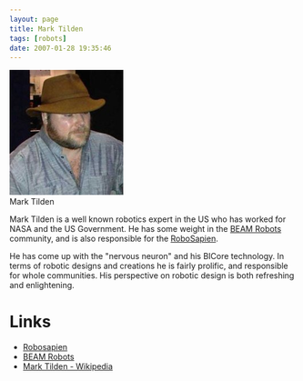 ```yaml
---
layout: page
title: Mark Tilden
tags: [robots]
date: 2007-01-28 19:35:46
---
```

<img alt="Mark Tilden" class="img-responsive" src="/galleries/gallery-1-common-images/425-mark-tilden.jpg" title="Mark Tilden"/>
<div class="thumbcaption">Mark Tilden</div>

Mark Tilden is a well known robotics expert in the US who has worked for NASA and the US Government. He has some weight in the <a href="/wiki/beam_robots.html" title="Biology, Electronics, Aesthetics and Mechanics">BEAM Robots</a> community, and is also responsible for the <a href="/wiki/robosapien.html" title="RoboSapien">RoboSapien</a>.

He has come up with the "nervous neuron" and his BICore technology. In terms of robotic designs and creations he is fairly prolific, and responsible for whole communities. His perspective on robotic design is both refreshing and enlightening.

# Links

* <a href="/wiki/robosapien.html" title="RoboSapien">Robosapien</a>
* <a href="/wiki/beam_robots.html" title="Biology, Electronics, Aesthetics and Mechanics">BEAM Robots</a>
* <a href="http://en.wikipedia.org/wiki/Mark_Tilden" rel="external" target="_blank">Mark Tilden - Wikipedia</a>
